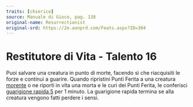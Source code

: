 ```yaml
---
traits: [chierico]
source: Manuale di Gioco, pag. 138
original-name: Resurrectionist
original-srd: https://2e.aonprd.com/Feats.aspx?ID=304
---
```


# Restitutore di Vita - Talento 16

Puoi salvare una creatura in punto di morte, facendo sì che riacquisiti le forze
e continui a guarire. Quando ripristini Punti Ferita a una creatura
[morente](/condizioni/morente) o ne riporti in vita una morta e le curi dei
Punti Ferita, le conferisci
[guarigione rapida 5](/creature/capacita/guarigione-rapida) per 1 minuto. La
guarigione rapida termina se alla creatura vengono fatti perdere i sensi.

